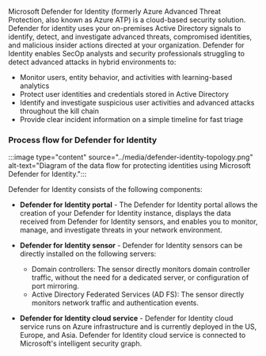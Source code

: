Microsoft Defender for Identity (formerly Azure Advanced Threat Protection, also known as Azure ATP) is a cloud-based security solution. Defender for identity uses your on-premises Active Directory signals to identify, detect, and investigate advanced threats, compromised identities, and malicious insider actions directed at your organization. Defender for Identity enables SecOp analysts and security professionals struggling to detect advanced attacks in hybrid environments to:

 - Monitor users, entity behavior, and activities with learning-based analytics
 - Protect user identities and credentials stored in Active Directory
 - Identify and investigate suspicious user activities and advanced attacks throughout the kill chain
 - Provide clear incident information on a simple timeline for fast triage

### Process flow for Defender for Identity

:::image type="content" source="../media/defender-identity-topology.png" alt-text="Diagram of the data flow for protecting identities using Microsoft Defender for Identity.":::

Defender for Identity consists of the following components:

 - **Defender for Identity portal** \- The Defender for Identity portal allows the creation of your Defender for Identity instance, displays the data received from Defender for Identity sensors, and enables you to monitor, manage, and investigate threats in your network environment.
 - **Defender for Identity sensor** \- Defender for Identity sensors can be directly installed on the following servers:
    
   - Domain controllers: The sensor directly monitors domain controller traffic, without the need for a dedicated server, or configuration of port mirroring.
   - Active Directory Federated Services (AD FS): The sensor directly monitors network traffic and authentication events.

 - **Defender for Identity cloud service** \- Defender for Identity cloud service runs on Azure infrastructure and is currently deployed in the US, Europe, and Asia. Defender for Identity cloud service is connected to Microsoft's intelligent security graph.
